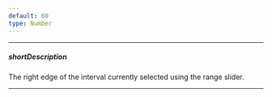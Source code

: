 ```yaml
---
default: 60
type: Number
---
```

---
##### shortDescription
The right edge of the interval currently selected using the range slider.

---
